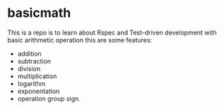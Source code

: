 # basicmath
This is a repo is to learn about Rspec and Test-driven development with basic arithmetic operation
this are some features:
- addition
- subtraction
- division
- multiplication
- logarithm
- exponentation
- operation group sign.
